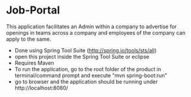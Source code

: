 # Job-Portal

This application facilitates an Admin within a company to advertise for openings in teams across a company and
employees of the company can apply to the same.
- Done using Spring Tool Suite (http://spring.io/tools/sts/all) 
- open this project inside the Spring Tool Suite or eclipse
- Requires Maven
- To run the application, go to the root folder of the product in terminal/command prompt and execute "mvn spring-boot:run"
- go to browser and the application should be running under http://localhost:8080/
